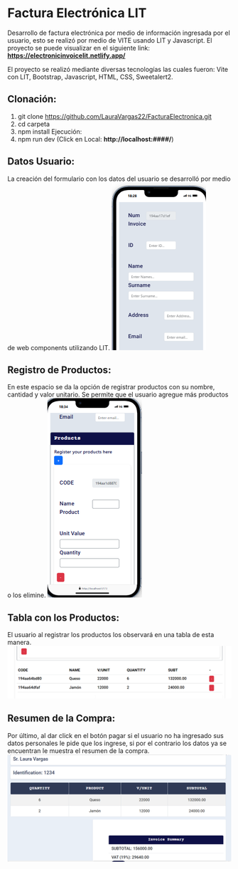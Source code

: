 # Factura Electrónica LIT
Desarrollo de factura electrónica por medio de información ingresada por el usuario, esto se realizó por medio de VITE usando LIT y Javascript. El proyecto se puede visualizar en el siguiente link: **https://electronicinvoicelit.netlify.app/**

El proyecto se realizó mediante diversas tecnologías las cuales fueron: Vite con LIT, Bootstrap, Javascript, HTML, CSS, Sweetalert2.

## Clonación:
1. git clone https://github.com/LauraVargas22/FacturaElectronica.git
2. cd carpeta
3. npm install
Ejecución:
4. npm run dev (Click en Local:   **http://localhost:####/**)

## Datos Usuario:
La creación del formulario con los datos del usuario se desarrolló por medio de web components utilizando LIT.
![alt text](/src/images/image.png)

## Registro de Productos:
En este espacio se da la opción de registrar productos con su nombre, cantidad y valor unitario. Se permite que el usuario agregue más productos o los elimine.
![alt text](/src/images/image1.png)

## Tabla con los Productos:
El usuario al registrar los productos los observará en una tabla de esta manera.
![alt text](/src/images/image2.png)

## Resumen de la Compra:
Por último, al dar click en el botón pagar si el usuario no ha ingresado sus datos personales le pide que los ingrese, si por el contrario los datos ya se encuentran le muestra el resumen de la compra.
![alt text](/src/images/image3.png)
